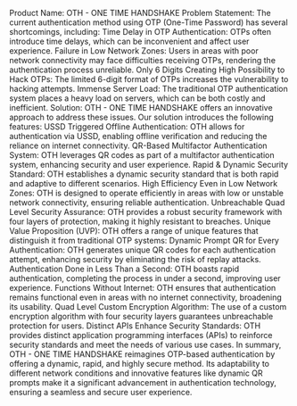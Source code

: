 
Product Name: OTH - ONE TIME HANDSHAKE
Problem Statement:
The current authentication method using OTP (One-Time Password) has several shortcomings, including:
Time Delay in OTP Authentication: OTPs often introduce time delays, which can be inconvenient and affect user experience.
Failure in Low Network Zones: Users in areas with poor network connectivity may face difficulties receiving OTPs, rendering the authentication
process unreliable.
Only 6 Digits Creating High Possibility to Hack OTPs: The limited 6-digit format of OTPs increases the vulnerability to hacking attempts.
Immense Server Load: The traditional OTP authentication system places a heavy load on servers, which can be both costly and inefficient.
Solution:
OTH - ONE TIME HANDSHAKE offers an innovative approach to address these issues. Our solution introduces the following features:
USSD Triggered Offline Authentication: OTH allows for authentication via USSD, enabling offline verification and reducing the reliance on internet
connectivity.
QR-Based Multifactor Authentication System: OTH leverages QR codes as part of a multifactor authentication system, enhancing security and user
experience.
Rapid & Dynamic Security Standard: OTH establishes a dynamic security standard that is both rapid and adaptive to different scenarios.
High Efficiency Even in Low Network Zones: OTH is designed to operate efficiently in areas with low or unstable network connectivity, ensuring
reliable authentication.
Unbreachable Quad Level Security Assurance: OTH provides a robust security framework with four layers of protection, making it highly resistant to
breaches.
Unique Value Proposition (UVP):
OTH offers a range of unique features that distinguish it from traditional OTP systems:
Dynamic Prompt QR for Every Authentication: OTH generates unique QR codes for each authentication attempt, enhancing security by eliminating
the risk of replay attacks.
Authentication Done in Less Than a Second: OTH boasts rapid authentication, completing the process in under a second, improving user
experience.
Functions Without Internet: OTH ensures that authentication remains functional even in areas with no internet connectivity, broadening its usability.
Quad Level Custom Encryption Algorithm: The use of a custom encryption algorithm with four security layers guarantees unbreachable protection for
users.
Distinct APIs Enhance Security Standards: OTH provides distinct application programming interfaces (APIs) to reinforce security standards and
meet the needs of various use cases.
In summary, OTH - ONE TIME HANDSHAKE reimagines OTP-based authentication by offering a dynamic, rapid, and highly secure method. Its
adaptability to different network conditions and innovative features like dynamic QR prompts make it a significant advancement in authentication
technology, ensuring a seamless and secure user experience.
